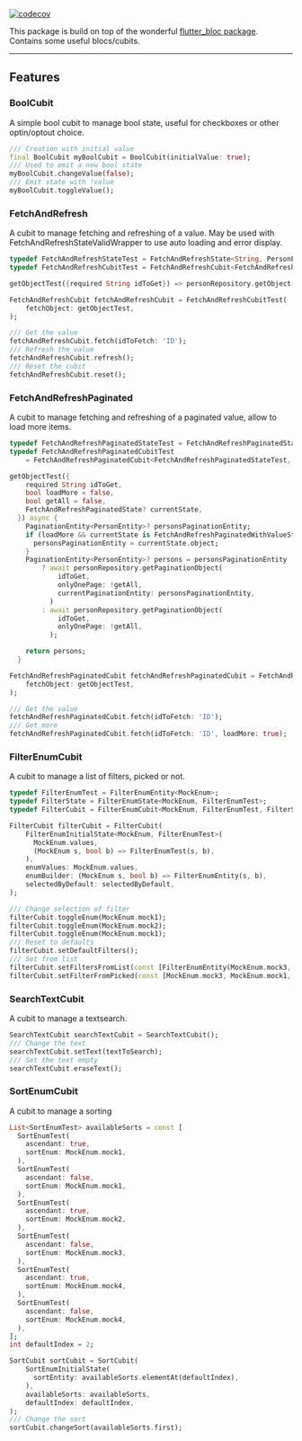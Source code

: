 [![codecov](https://codecov.io/gh/VincentDR/flutter_bloc_toolbox/graph/badge.svg?token=872SVAZB4B)](https://codecov.io/gh/VincentDR/flutter_bloc_toolbox)

This package is build on top of the wonderful [flutter_bloc package](https://pub.dev/packages/flutter_bloc).
Contains some useful blocs/cubits.

---

## Features

### BoolCubit

A simple bool cubit to manage bool state, useful for checkboxes or other optin/optout choice.

```dart
/// Creation with initial value
final BoolCubit myBoolCubit = BoolCubit(initialValue: true);
/// Used to emit a new bool state
myBoolCubit.changeValue(false);
/// Emit state with !value
myBoolCubit.toggleValue();
```

### FetchAndRefresh

A cubit to manage fetching and refreshing of a value.
May be used with FetchAndRefreshStateValidWrapper to use auto loading and error display.

```dart
typedef FetchAndRefreshStateTest = FetchAndRefreshState<String, PersonEntity>;
typedef FetchAndRefreshCubitTest = FetchAndRefreshCubit<FetchAndRefreshStateTest, String, PersonEntity>;

getObjectTest({required String idToGet}) => personRepository.getObject(idToGet);

FetchAndRefreshCubit fetchAndRefreshCubit = FetchAndRefreshCubitTest(
    fetchObject: getObjectTest,
);

/// Get the value
fetchAndRefreshCubit.fetch(idToFetch: 'ID');
/// Refresh the value
fetchAndRefreshCubit.refresh();
/// Reset the cubit
fetchAndRefreshCubit.reset();
```

### FetchAndRefreshPaginated

A cubit to manage fetching and refreshing of a paginated value, allow to load more items.

```dart
typedef FetchAndRefreshPaginatedStateTest = FetchAndRefreshPaginatedState<String, PaginationEntity<PersonEntity>>;
typedef FetchAndRefreshPaginatedCubitTest
    = FetchAndRefreshPaginatedCubit<FetchAndRefreshPaginatedStateTest, String, PaginationEntity<PersonEntity>>;

getObjectTest({
    required String idToGet,
    bool loadMore = false,
    bool getAll = false,
    FetchAndRefreshPaginatedState? currentState,
  }) async {
    PaginationEntity<PersonEntity>? personsPaginationEntity;
    if (loadMore && currentState is FetchAndRefreshPaginatedWithValueState) {
      personsPaginationEntity = currentState.object;
    }
    PaginationEntity<PersonEntity>? persons = personsPaginationEntity != null
        ? await personRepository.getPaginationObject(
            idToGet,
            onlyOnePage: !getAll,
            currentPaginationEntity: personsPaginationEntity,
          )
        : await personRepository.getPaginationObject(
            idToGet,
            onlyOnePage: !getAll,
          );

    return persons;
  }

FetchAndRefreshPaginatedCubit fetchAndRefreshPaginatedCubit = FetchAndRefreshPaginatedCubitTest(
    fetchObject: getObjectTest,
);

/// Get the value
fetchAndRefreshPaginatedCubit.fetch(idToFetch: 'ID');
/// Get more
fetchAndRefreshPaginatedCubit.fetch(idToFetch: 'ID', loadMore: true);
```

### FilterEnumCubit

A cubit to manage a list of filters, picked or not.

```dart
typedef FilterEnumTest = FilterEnumEntity<MockEnum>;
typedef FilterState = FilterEnumState<MockEnum, FilterEnumTest>;
typedef FilterCubit = FilterEnumCubit<MockEnum, FilterEnumTest, FilterState>;

FilterCubit filterCubit = FilterCubit(
    FilterEnumInitialState<MockEnum, FilterEnumTest>(
      MockEnum.values,
      (MockEnum s, bool b) => FilterEnumTest(s, b),
    ),
    enumValues: MockEnum.values,
    enumBuilder: (MockEnum s, bool b) => FilterEnumEntity(s, b),
    selectedByDefault: selectedByDefault,
);

/// Change selection of filter
filterCubit.toggleEnum(MockEnum.mock1);
filterCubit.toggleEnum(MockEnum.mock2);
filterCubit.toggleEnum(MockEnum.mock1);
/// Reset to defaults
filterCubit.setDefaultFilters();
/// Set from list
filterCubit.setFiltersFromList(const [FilterEnumEntity(MockEnum.mock3, true)]);
filterCubit.setFilterFromPicked(const [MockEnum.mock3, MockEnum.mock1, MockEnum.mock2]);
```

### SearchTextCubit

A cubit to manage a textsearch.

```dart
SearchTextCubit searchTextCubit = SearchTextCubit();
/// Change the text
searchTextCubit.setText(textToSearch);
/// Set the text empty
searchTextCubit.eraseText();
```

### SortEnumCubit

A cubit to manage a sorting

```dart
List<SortEnumTest> availableSorts = const [
  SortEnumTest(
    ascendant: true,
    sortEnum: MockEnum.mock1,
  ),
  SortEnumTest(
    ascendant: false,
    sortEnum: MockEnum.mock1,
  ),
  SortEnumTest(
    ascendant: true,
    sortEnum: MockEnum.mock2,
  ),
  SortEnumTest(
    ascendant: false,
    sortEnum: MockEnum.mock3,
  ),
  SortEnumTest(
    ascendant: true,
    sortEnum: MockEnum.mock4,
  ),
  SortEnumTest(
    ascendant: false,
    sortEnum: MockEnum.mock4,
  ),
];
int defaultIndex = 2;

SortCubit sortCubit = SortCubit(
    SortEnumInitialState(
      sortEntity: availableSorts.elementAt(defaultIndex),
    ),
    availableSorts: availableSorts,
    defaultIndex: defaultIndex,
);
/// Change the sort
sortCubit.changeSort(availableSorts.first);
```
